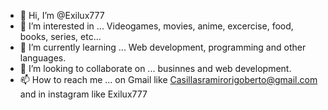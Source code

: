 - 👋 Hi, I’m @Exilux777
- 👀 I’m interested in ... Videogames, movies, anime, excercise, food, books, series, etc...
- 🌱 I’m currently learning ... Web development, programming and other languages.
- 💞️ I’m looking to collaborate on ... businnes and web development.
- 📫 How to reach me ... on Gmail like Casillasramirorigoberto@gmail.com and in instagram like Exilux777

<!---
Exilux777/Exilux777 is a ✨ special ✨ repository because its `README.md` (this file) appears on your GitHub profile.
You can click the Preview link to take a look at your changes.
--->
